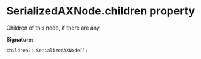 # SerializedAXNode.children property

Children of this node, if there are any.

**Signature:**

```typescript
children?: SerializedAXNode[];
```
